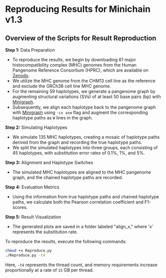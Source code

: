 # Reproducing Results for Minichain v1.3

## Overview of the Scripts for Result Reproduction

**Step 1:** Data Preparation
- To reproduce the results, we begin by downloading 61 major histocompatibility complex (MHC) genomes from the Human Pangenome Reference Consortium (HPRC), which are available on [Zenodo](https://zenodo.org/records/6617246).
- We utilize the MHC genome from the CHM13 cell line as the reference and exclude the GRCh38 cell line MHC genome.
- For the remaining 59 haplotypes, we generate a pangenome graph by augmenting structural variations (SVs) of at least 50 base pairs (bp) with [Minigraph](https://github.com/lh3/minigraph).
- Subsequently, we align each haplotype back to the pangenome graph with [Minigraph](https://github.com/lh3/minigraph) using `-cx asm` flag and augment the corresponding haplotype paths as `W` lines in the graph.

**Step 2:** Simulating Haplotypes
- We simulate 135 MHC haplotypes, creating a mosaic of haplotype paths derived from the graph and recording the true haplotype paths.
- We split the simulated haplotypes into three groups, each consisting of 45 haplotypes, with substitution error rates of 0.1%, 1%, and 5%.

**Step 3:** Alignment and Haplotype Switches
- The simulated MHC haplotypes are aligned to the MHC pangenome graph, and the chained haplotype paths are recorded.

**Step 4:** Evaluation Metrics
- Using the information from true haplotype paths and chained haplotype paths, we calculate both the Pearson correlation coefficient and F1-scores.

**Step 5:** Result Visualization
- The generated plots are saved in a folder labeled "align_x," where 'x' represents the substitution rate.

To reproduce the results, execute the following commands:

```bash
chmod +x Reproduce.py
./Reproduce.py -t4
```

Here, `-t4` represents the thread count, and memory requirements increase proportionally at a rate of `15` GB per thread.

